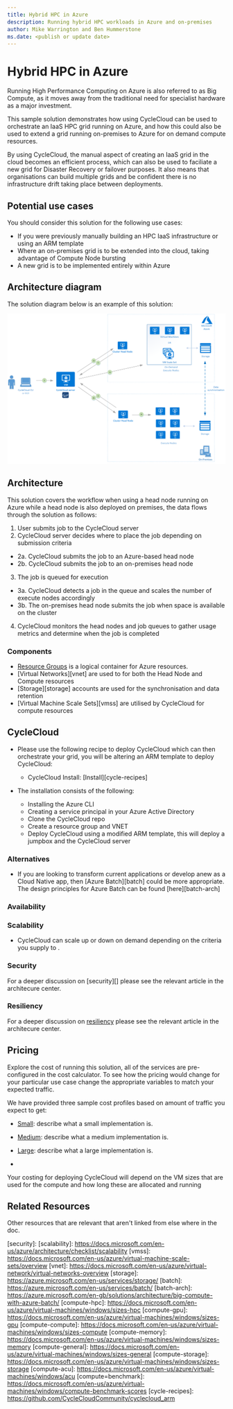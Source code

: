 ```yaml
---
title: Hybrid HPC in Azure
description: Running hybrid HPC workloads in Azure and on-premises
author: Mike Warrington and Ben Hummerstone
ms.date: <publish or update date>
---
```

# Hybrid HPC in Azure

Running High Performance Computing on Azure is also referred to as Big Compute, as it moves away from the traditional need for specialist hardware as a major investment.

This sample solution demonstrates how using CycleCloud can be used to orchestrate an IaaS HPC grid running on Azure, and how this could also be used to extend a grid running on-premises to Azure for on demand compute resources.

By using CycleCloud, the manual aspect of creating an IaaS grid in the cloud becomes an efficient process, which can also be used to faciliate a new grid for Disaster Recovery or failover purposes. It also means that organisations can build multiple grids and be confident there is no infrastructure drift taking place between deployments.

## Potential use cases

You should consider this solution for the following use cases:

* If you were previously manually building an HPC IaaS infrastructure or using an ARM template 
* Where an on-premises grid is to be extended into the cloud, taking advantage of Compute Node bursting
* A new grid is to be implemented entirely within Azure

## Architecture diagram

The solution diagram below is an example of this solution:

![Architecture overview of the components involved in a Hybrid HPC solution using CycleCloud][architecture]

## Architecture

This solution covers the workflow when using a head node running on Azure while a head node is also deployed on premises, the data flows through the solution as follows:

1. User submits job to the CycleCloud server
2. CycleCloud server decides where to place the job depending on submission criteria
  - 2a. CycleCloud submits the job to an Azure-based head node
  - 2b. CycleCloud submits the job to an on-premises head node
3. The job is queued for execution
  - 3a. CycleCloud detects a job in the queue and scales the number of execute nodes accordingly
  - 3b. The on-premises head node submits the job when space is available on the cluster
4. CycleCloud monitors the head nodes and job queues to gather usage metrics and determine when the job is completed

### Components

* [Resource Groups][resource-groups] is a logical container for Azure resources.
* [Virtual Networks][vnet] are used to for both the Head Node and Compute resources
* [Storage][storage] accounts are used for the synchronisation and data retention
* [Virtual Machine Scale Sets][vmss] are utilised by CycleCloud for compute resources

## CycleCloud
* Please use the following recipe to deploy CycleCloud which can then orchestrate your grid, you will be altering an ARM template to deploy CycleCloud:
  - CycleCloud Install: [Install][cycle-recipes]

* The installation consists of the following:
  - Installing the Azure CLI
  - Creating a service principal in your Azure Active Directory
  - Clone the CycleCloud repo
  - Create a resource group and VNET
  - Deploy CycleCloud using a modified ARM template, this will deploy a jumpbox and the CycleCloud server
  

### Alternatives

* If you are looking to transform current applications or develop anew as a Cloud Native app, then [Azure Batch][batch] could be more appropriate. The design principles for Azure Batch can be found [here][batch-arch]

### Availability

### Scalability

* CycleCloud can scale up or down on demand depending on the criteria you supply to .

### Security

For a deeper discussion on [security][] please see the relevant article in the architecure center.

### Resiliency

For a deeper discussion on [resiliency][] please see the relevant article in the architecure center.

## Pricing

Explore the cost of running this solution, all of the services are pre-configured in the cost calculator.  To see how the pricing would change for your particular use case change the appropriate variables to match your expected traffic.

We have provided three sample cost profiles based on amount of traffic you expect to get:

* [Small][small-pricing]: describe what a small implementation is.
* [Medium][medium-pricing]: describe what a medium implementation is.
* [Large][large-pricing]: describe what a large implementation is.

* 

Your costing for deploying CycleCloud will depend on the VM sizes that are used for the compute and how long these are allocated and running

## Related Resources

Other resources that are relevant that aren't linked from else where in the doc.

<!-- links -->
[small-pricing]: https://azure.com/e/
[medium-pricing]: https://azure.com/e/
[large-pricing]: https://azure.com/e/
[architecture]: ./media/hybrid-hpc-ref-arch.png
[resource-groups]: https://docs.microsoft.com/en-us/azure/azure-resource-manager/resource-group-overview
[resiliency]: https://docs.microsoft.com/en-us/azure/architecture/resiliency/
[security]:
[scalability]: https://docs.microsoft.com/en-us/azure/architecture/checklist/scalability
[vmss]: https://docs.microsoft.com/en-us/azure/virtual-machine-scale-sets/overview
[vnet]: https://docs.microsoft.com/en-us/azure/virtual-network/virtual-networks-overview
[storage]: https://azure.microsoft.com/en-us/services/storage/
[batch]: https://azure.microsoft.com/en-us/services/batch/
[batch-arch]: https://azure.microsoft.com/en-gb/solutions/architecture/big-compute-with-azure-batch/
[compute-hpc]: https://docs.microsoft.com/en-us/azure/virtual-machines/windows/sizes-hpc
[compute-gpu]: https://docs.microsoft.com/en-us/azure/virtual-machines/windows/sizes-gpu
[compute-compute]: https://docs.microsoft.com/en-us/azure/virtual-machines/windows/sizes-compute
[compute-memory]: https://docs.microsoft.com/en-us/azure/virtual-machines/windows/sizes-memory
[compute-general]: https://docs.microsoft.com/en-us/azure/virtual-machines/windows/sizes-general
[compute-storage]: https://docs.microsoft.com/en-us/azure/virtual-machines/windows/sizes-storage
[compute-acu]: https://docs.microsoft.com/en-us/azure/virtual-machines/windows/acu
[compute=benchmark]: https://docs.microsoft.com/en-us/azure/virtual-machines/windows/compute-benchmark-scores
[cycle-recipes]: https://github.com/CycleCloudCommunity/cyclecloud_arm



